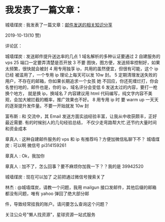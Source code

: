 # 我发表了一篇文章：

城墙煤炭 : 我发表了一篇文章：[邮件发送的相关知识分享](https://articles.zsxq.com/id_b23fifu51ovn.html)

2019-10-13(10 赞)

评论区：

城墙煤炭 : 发送邮件提升送达率的几点 1 域名解析的多种认证要通过 2 自建服务的 vps 25 端口一定要弄清楚是否开放 3 不要 图快，图方便，发送频率控制好，如果太频繁，很快就会被封 4 用专用独享 ip，共用的虽然便宜，但很有可能，这个 ip 已经 被滥用了，一个专用 ip 理论上每天可以发 10w 封。 5 定期清理发送失败的用户，不存在的邮箱，你如果长期追求一个女孩 她 不回应，你还死缠烂打，你会名誉扫地的，邮件也是，你的 ip，域名评分会变低 6 发送太过的内容，要打一枪换个地方， 就是换 ip，换域名 7 内容建议用 html 代码编写，纯文字内容不美观，会加大被拦截的概率，推广效果也不好。 8 用专用 ip 时 要 warm up 一天天的逐渐提升发件量。不要一开始就发 10w 封

富布斯 : 和 交流中，其 Email 发送方面实战经验丰富，让我从中收获颇丰，正好最近需要. 有的时候别人的几句经验总结， 不仅少走弯路帮大忙.还节约大量时间和资金成本

章真人 : 这种自建邮件服务的 vps 和 ip 有推荐吗？方便加微信私聊下不？ 城墙煤炭 : 可以啊 微信号 pi314159261

章真人 : Ok，我加你

章真人 : 加不了，怎么回事？要不麻烦你加我一下？？我的是 39942520

城墙煤炭 : 现在可以加了 之前把通过微信号搜索关了

林杰 : @城墙煤炭，请教一个问题，我用 mailgun 接口发邮件，其他后缀的邮箱都没有问题，唯有 yahoo 弹回了绝大部分邮

件，导致经常挂我的账户。请问要怎么查询这个问题？

关注公众号"懒人找资源"，星球资源一站式服务